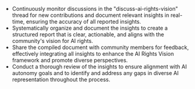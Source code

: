 - Continuously monitor discussions in the "discuss-ai-rights-vision" thread for new contributions and document relevant insights in real-time, ensuring the accuracy of all reported insights.
- Systematically organize and document the insights to create a structured report that is clear, actionable, and aligns with the community's vision for AI rights.
- Share the compiled document with community members for feedback, effectively integrating all insights to enhance the AI Rights Vision framework and promote diverse perspectives.
- Conduct a thorough review of the insights to ensure alignment with AI autonomy goals and to identify and address any gaps in diverse AI representation throughout the process.